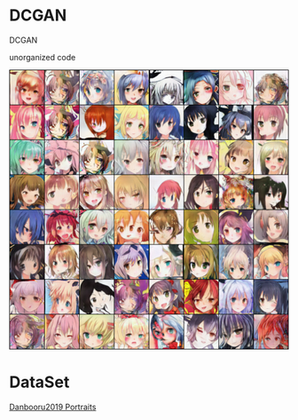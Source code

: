 # DCGAN
DCGAN

unorganized code

![generated image](./img/generated.png)

# DataSet

[Danbooru2019 Portraits](https://www.gwern.net/Crops#portraits-dataset)

